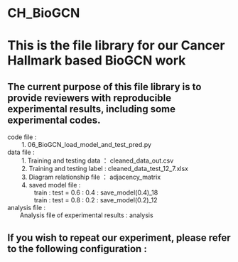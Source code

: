 # CH_BioGCN

# This is the file library for our Cancer Hallmark based BioGCN work
## The current purpose of this file library is to provide reviewers with reproducible experimental results, including some experimental codes.
code file :             <br />
&emsp;&emsp; 1. 06_BioGCN_load_model_and_test_pred.py            <br />
data file :             <br />
&emsp;&emsp; 1. Training and testing data ： cleaned_data_out.csv            <br />
&emsp;&emsp; 2. Training and testing label : cleaned_data_test_12_7.xlsx            <br />
&emsp;&emsp; 3. Diagram relationship file ： adjacency_matrix            <br />
&emsp;&emsp; 4. saved model file :             <br />
&emsp;&emsp;&emsp;&emsp; train : test = 0.6 : 0.4 : save_model(0.4)_18            <br />
&emsp;&emsp;&emsp;&emsp; train : test = 0.8 : 0.2 : save_model(0.2)_12            <br />
analysis file :     <br />
&emsp;&emsp;Analysis file of experimental results : analysis    <br />


## If you wish to repeat our experiment, please refer to the following configuration :
